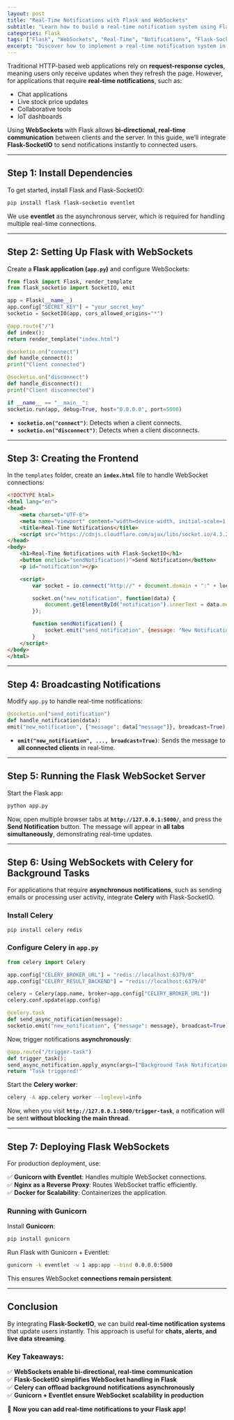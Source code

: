 ```yaml
---
layout: post
title: "Real-Time Notifications with Flask and WebSockets"
subtitle: "Learn how to build a real-time notification system using Flask, WebSockets, and Flask-SocketIO"
categories: Flask
tags: ["Flask", "WebSockets", "Real-Time", "Notifications", "Flask-SocketIO", "Python"]
excerpt: "Discover how to implement a real-time notification system in Flask using WebSockets and Flask-SocketIO for instant data updates and seamless user experience."
---
```




Traditional HTTP-based web applications rely on **request-response cycles**, meaning users only receive updates when they refresh the page. However, for applications that require **real-time notifications**, such as:

- Chat applications
- Live stock price updates
- Collaborative tools
- IoT dashboards

Using **WebSockets** with Flask allows **bi-directional, real-time communication** between clients and the server. In this guide, we’ll integrate **Flask-SocketIO** to send notifications instantly to connected users.

---

## Step 1: Install Dependencies

To get started, install Flask and Flask-SocketIO:

```sh
pip install flask flask-socketio eventlet
```

We use **eventlet** as the asynchronous server, which is required for handling multiple real-time connections.

---

## Step 2: Setting Up Flask with WebSockets

Create a **Flask application (`app.py`)** and configure WebSockets:

```python
from flask import Flask, render_template
from flask_socketio import SocketIO, emit

app = Flask(__name__)
app.config["SECRET_KEY"] = "your_secret_key"
socketio = SocketIO(app, cors_allowed_origins="*")

@app.route("/")
def index():
return render_template("index.html")

@socketio.on("connect")
def handle_connect():
print("Client connected")

@socketio.on("disconnect")
def handle_disconnect():
print("Client disconnected")

if __name__ == "__main__":
socketio.run(app, debug=True, host="0.0.0.0", port=5000)
```

- **`socketio.on("connect")`**: Detects when a client connects.
- **`socketio.on("disconnect")`**: Detects when a client disconnects.

---

## Step 3: Creating the Frontend

In the `templates` folder, create an **`index.html`** file to handle WebSocket connections:

```html
<!DOCTYPE html>
<html lang="en">
<head>
    <meta charset="UTF-8">
    <meta name="viewport" content="width=device-width, initial-scale=1.0">
    <title>Real-Time Notifications</title>
    <script src="https://cdnjs.cloudflare.com/ajax/libs/socket.io/4.3.2/socket.io.js"></script>
</head>
<body>
    <h1>Real-Time Notifications with Flask-SocketIO</h1>
    <button onclick="sendNotification()">Send Notification</button>
    <p id="notification"></p>

    <script>
        var socket = io.connect("http://" + document.domain + ":" + location.port);

        socket.on("new_notification", function(data) {
            document.getElementById("notification").innerText = data.message;
        });

        function sendNotification() {
            socket.emit("send_notification", {message: "New Notification Received!"});
        }
    </script>
</body>
</html>
```  

---

## Step 4: Broadcasting Notifications

Modify `app.py` to handle real-time notifications:

```python
@socketio.on("send_notification")
def handle_notification(data):
emit("new_notification", {"message": data["message"]}, broadcast=True)
```

- **`emit("new_notification", ..., broadcast=True)`**: Sends the message to **all connected clients** in real-time.

---

## Step 5: Running the Flask WebSocket Server

Start the Flask app:

```sh
python app.py
```

Now, open multiple browser tabs at **`http://127.0.0.1:5000/`**, and press the **Send Notification** button. The message will appear in **all tabs simultaneously**, demonstrating real-time updates.

---

## Step 6: Using WebSockets with Celery for Background Tasks

For applications that require **asynchronous notifications**, such as sending emails or processing user activity, integrate **Celery** with Flask-SocketIO.

### Install Celery

```sh
pip install celery redis
```

### Configure Celery in `app.py`

```python
from celery import Celery

app.config["CELERY_BROKER_URL"] = "redis://localhost:6379/0"
app.config["CELERY_RESULT_BACKEND"] = "redis://localhost:6379/0"

celery = Celery(app.name, broker=app.config["CELERY_BROKER_URL"])
celery.conf.update(app.config)

@celery.task
def send_async_notification(message):
socketio.emit("new_notification", {"message": message}, broadcast=True)
```

Now, trigger notifications **asynchronously**:

```python
@app.route("/trigger-task")
def trigger_task():
send_async_notification.apply_async(args=["Background Task Notification"])
return "Task triggered!"
```

Start the **Celery worker**:

```sh
celery -A app.celery worker --loglevel=info
```

Now, when you visit **`http://127.0.0.1:5000/trigger-task`**, a notification will be sent **without blocking the main thread**.

---

## Step 7: Deploying Flask WebSockets

For production deployment, use:

✅ **Gunicorn with Eventlet**: Handles multiple WebSocket connections.  
✅ **Nginx as a Reverse Proxy**: Routes WebSocket traffic efficiently.  
✅ **Docker for Scalability**: Containerizes the application.

### Running with Gunicorn

Install **Gunicorn**:

```sh
pip install gunicorn
```

Run Flask with Gunicorn + Eventlet:

```sh
gunicorn -k eventlet -w 1 app:app --bind 0.0.0.0:5000
```

This ensures WebSocket **connections remain persistent**.

---

## Conclusion

By integrating **Flask-SocketIO**, we can build **real-time notification systems** that update users instantly. This approach is useful for **chats, alerts, and live data streaming**.

### Key Takeaways:

✅ **WebSockets enable bi-directional, real-time communication**  
✅ **Flask-SocketIO simplifies WebSocket handling in Flask**  
✅ **Celery can offload background notifications asynchronously**  
✅ **Gunicorn + Eventlet ensure WebSocket scalability in production**

🚀 **Now you can add real-time notifications to your Flask app!**  
